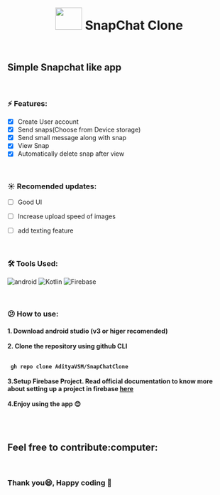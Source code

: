 </img><h1 align="center"> <img height=50 width=60 src="https://1000logos.net/wp-content/uploads/2017/08/snapchat-logo-transparent.png"> SnapChat Clone</h1>

<br>
<p>
  <h2>Simple Snapchat like app</h2>
</p>
<br>

  ### :zap: Features:
  - [x] Create User account
  - [x] Send snaps(Choose from Device storage)
  - [x] Send small message along with snap
  - [x] View Snap
  - [x] Automatically delete snap after view
  
  <br>
  
  ### :sunny: Recomended updates:
  - [ ] Good UI
  - [ ] Increase upload speed of images
  - [ ] add texting feature

  
<br>

  ### 🛠️ Tools Used:
  ![android](https://img.shields.io/badge/Android%20Studio-ED8B00?style=for-the-badge&logo=android&logoColor=white)
  ![Kotlin](https://img.shields.io/badge/Kotlin-0095D5?&style=for-the-badge&logo=kotlin&logoColor=white)
  ![Firebase](https://img.shields.io/badge/firebase-ffca28?style=for-the-badge&logo=firebase)

<br>

  ### :confused: How to use:
  <p>
  <h4>
  1. Download android studio (v3 or higer recomended) <br><br>
  2. Clone the repository using github CLI<br><br>
 
  `  gh repo clone AdityaVSM/SnapChatClone  `
  <br><br>
  3.Setup Firebase Project. Read official documentation to know more about setting up a project in firebase <a href="https://firebase.google.com/docs/build">here<a/><br><br>
  4.Enjoy using the app :blush:
  
  <br><br>
  <h2>Feel free to contribute:computer:</h2><br>
  
  ### Thank you:smile:, Happy coding :muscle:
  </h4>
